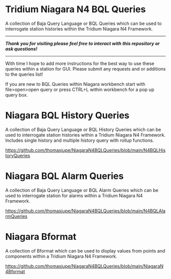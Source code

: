 # Tridium Niagara N4 BQL Queries

A collection of Baja Query Language or BQL Queries which can be used to interrogate station histories within the Tridium Niagara N4 Framework. 

*************************************************************************************************************************************
***Thank you for visiting please feel free to interact with this repository or ask questions!***
*************************************************************************************************************************************

With time I hope to add more instructions for the best way to use these queries within a station for GUI.
Please submit any requests and or additions to the queries list!

If you are new to BQL Queries within Niagara workbench start with file>open>open query or press CTRL+L within workbench for a pop up query box. 



# Niagara BQL History Queries

A collection of Baja Query Language or BQL History Queries which can be used to interrogate station histories within a Tridium Niagara N4 Framework. 
Includes single history and multiple history query with rollup functions.

<https://github.com/thomasjupe/NiagaraN4BQLQueries/blob/main/N4BQLHistoryQueries>


# Niagara BQL Alarm Queries
A collection of Baja Query Language or BQL Alarm Queries which can be used to interrogate station for alarms within a Tridium Niagara N4 Framework. 

<https://github.com/thomasjupe/NiagaraN4BQLQueries/blob/main/N4BQLAlarmQueries>


# Niagara Bformat
A collection of Bformat which can be used to display values from points and components within a Tridium Niagara N4 Framework. 

<https://github.com/thomasjupe/NiagaraN4BQLQueries/blob/main/NiagaraN4Bformat>
